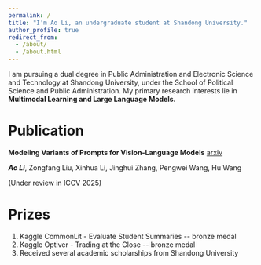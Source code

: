 ```yaml
---
permalink: /
title: "I'm Ao Li, an undergraduate student at Shandong University."
author_profile: true
redirect_from: 
  - /about/
  - /about.html
---
```


I am pursuing a dual degree in Public Administration and Electronic Science and Technology at Shandong University, under the School of Political Science and Public Administration. My primary research interests lie in **Multimodal Learning and Large Language Models.** 

Publication
======
**Modeling Variants of Prompts for Vision-Language Models** [arxiv](https://arxiv.org/abs/2503.08229)

***Ao Li***, Zongfang Liu, Xinhua Li, Jinghui Zhang, Pengwei Wang, Hu Wang

(Under review in ICCV 2025)

Prizes
======
1. Kaggle CommonLit - Evaluate Student Summaries -- bronze medal
2. Kaggle Optiver - Trading at the Close -- bronze medal
3. Received several academic scholarships from Shandong University
